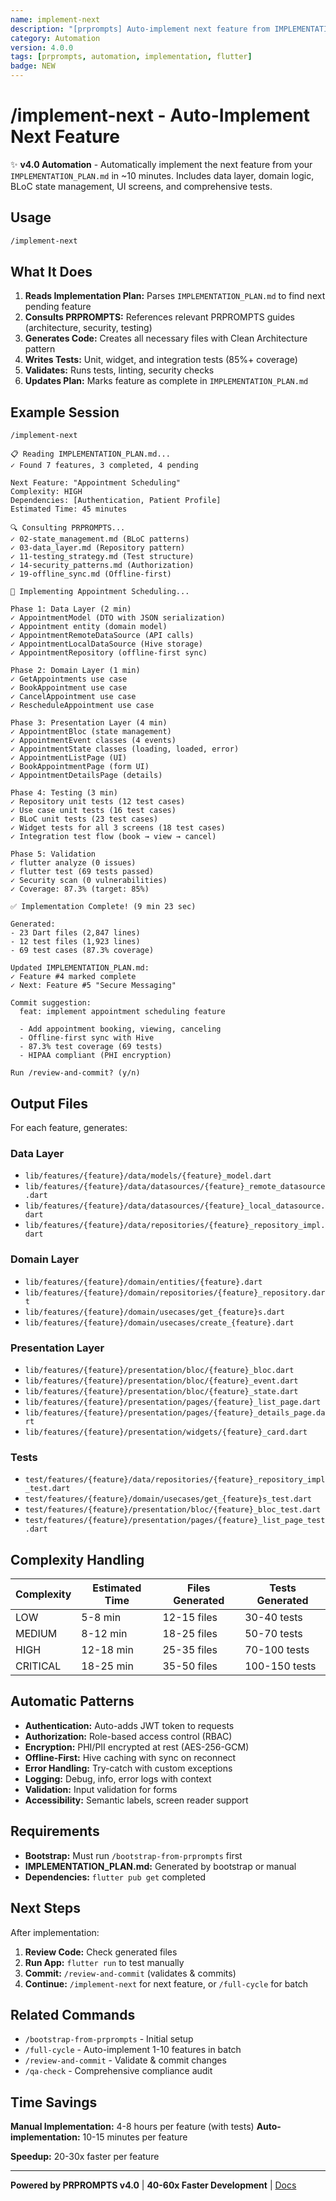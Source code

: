 ```yaml
---
name: implement-next
description: "[prprompts] Auto-implement next feature from IMPLEMENTATION_PLAN.md (10 min)"
category: Automation
version: 4.0.0
tags: [prprompts, automation, implementation, flutter]
badge: NEW
---
```


# /implement-next - Auto-Implement Next Feature

✨ **v4.0 Automation** - Automatically implement the next feature from your `IMPLEMENTATION_PLAN.md` in ~10 minutes. Includes data layer, domain logic, BLoC state management, UI screens, and comprehensive tests.

## Usage

```bash
/implement-next
```

## What It Does

1. **Reads Implementation Plan:** Parses `IMPLEMENTATION_PLAN.md` to find next pending feature
2. **Consults PRPROMPTS:** References relevant PRPROMPTS guides (architecture, security, testing)
3. **Generates Code:** Creates all necessary files with Clean Architecture pattern
4. **Writes Tests:** Unit, widget, and integration tests (85%+ coverage)
5. **Validates:** Runs tests, linting, security checks
6. **Updates Plan:** Marks feature as complete in `IMPLEMENTATION_PLAN.md`

## Example Session

```
/implement-next

📋 Reading IMPLEMENTATION_PLAN.md...
✓ Found 7 features, 3 completed, 4 pending

Next Feature: "Appointment Scheduling"
Complexity: HIGH
Dependencies: [Authentication, Patient Profile]
Estimated Time: 45 minutes

🔍 Consulting PRPROMPTS...
✓ 02-state_management.md (BLoC patterns)
✓ 03-data_layer.md (Repository pattern)
✓ 11-testing_strategy.md (Test structure)
✓ 14-security_patterns.md (Authorization)
✓ 19-offline_sync.md (Offline-first)

🚀 Implementing Appointment Scheduling...

Phase 1: Data Layer (2 min)
✓ AppointmentModel (DTO with JSON serialization)
✓ Appointment entity (domain model)
✓ AppointmentRemoteDataSource (API calls)
✓ AppointmentLocalDataSource (Hive storage)
✓ AppointmentRepository (offline-first sync)

Phase 2: Domain Layer (1 min)
✓ GetAppointments use case
✓ BookAppointment use case
✓ CancelAppointment use case
✓ RescheduleAppointment use case

Phase 3: Presentation Layer (4 min)
✓ AppointmentBloc (state management)
✓ AppointmentEvent classes (4 events)
✓ AppointmentState classes (loading, loaded, error)
✓ AppointmentListPage (UI)
✓ BookAppointmentPage (form UI)
✓ AppointmentDetailsPage (details)

Phase 4: Testing (3 min)
✓ Repository unit tests (12 test cases)
✓ Use case unit tests (16 test cases)
✓ BLoC unit tests (23 test cases)
✓ Widget tests for all 3 screens (18 test cases)
✓ Integration test flow (book → view → cancel)

Phase 5: Validation
✓ flutter analyze (0 issues)
✓ flutter test (69 tests passed)
✓ Security scan (0 vulnerabilities)
✓ Coverage: 87.3% (target: 85%)

✅ Implementation Complete! (9 min 23 sec)

Generated:
- 23 Dart files (2,847 lines)
- 12 test files (1,923 lines)
- 69 test cases (87.3% coverage)

Updated IMPLEMENTATION_PLAN.md:
✓ Feature #4 marked complete
✓ Next: Feature #5 "Secure Messaging"

Commit suggestion:
  feat: implement appointment scheduling feature

  - Add appointment booking, viewing, canceling
  - Offline-first sync with Hive
  - 87.3% test coverage (69 tests)
  - HIPAA compliant (PHI encryption)

Run /review-and-commit? (y/n)
```

## Output Files

For each feature, generates:

### Data Layer
- `lib/features/{feature}/data/models/{feature}_model.dart`
- `lib/features/{feature}/data/datasources/{feature}_remote_datasource.dart`
- `lib/features/{feature}/data/datasources/{feature}_local_datasource.dart`
- `lib/features/{feature}/data/repositories/{feature}_repository_impl.dart`

### Domain Layer
- `lib/features/{feature}/domain/entities/{feature}.dart`
- `lib/features/{feature}/domain/repositories/{feature}_repository.dart`
- `lib/features/{feature}/domain/usecases/get_{feature}s.dart`
- `lib/features/{feature}/domain/usecases/create_{feature}.dart`

### Presentation Layer
- `lib/features/{feature}/presentation/bloc/{feature}_bloc.dart`
- `lib/features/{feature}/presentation/bloc/{feature}_event.dart`
- `lib/features/{feature}/presentation/bloc/{feature}_state.dart`
- `lib/features/{feature}/presentation/pages/{feature}_list_page.dart`
- `lib/features/{feature}/presentation/pages/{feature}_details_page.dart`
- `lib/features/{feature}/presentation/widgets/{feature}_card.dart`

### Tests
- `test/features/{feature}/data/repositories/{feature}_repository_impl_test.dart`
- `test/features/{feature}/domain/usecases/get_{feature}s_test.dart`
- `test/features/{feature}/presentation/bloc/{feature}_bloc_test.dart`
- `test/features/{feature}/presentation/pages/{feature}_list_page_test.dart`

## Complexity Handling

| Complexity | Estimated Time | Files Generated | Tests Generated |
|------------|---------------|----------------|-----------------|
| LOW | 5-8 min | 12-15 files | 30-40 tests |
| MEDIUM | 8-12 min | 18-25 files | 50-70 tests |
| HIGH | 12-18 min | 25-35 files | 70-100 tests |
| CRITICAL | 18-25 min | 35-50 files | 100-150 tests |

## Automatic Patterns

- **Authentication:** Auto-adds JWT token to requests
- **Authorization:** Role-based access control (RBAC)
- **Encryption:** PHI/PII encrypted at rest (AES-256-GCM)
- **Offline-First:** Hive caching with sync on reconnect
- **Error Handling:** Try-catch with custom exceptions
- **Logging:** Debug, info, error logs with context
- **Validation:** Input validation for forms
- **Accessibility:** Semantic labels, screen reader support

## Requirements

- **Bootstrap:** Must run `/bootstrap-from-prprompts` first
- **IMPLEMENTATION_PLAN.md:** Generated by bootstrap or manual
- **Dependencies:** `flutter pub get` completed

## Next Steps

After implementation:

1. **Review Code:** Check generated files
2. **Run App:** `flutter run` to test manually
3. **Commit:** `/review-and-commit` (validates & commits)
4. **Continue:** `/implement-next` for next feature, or `/full-cycle` for batch

## Related Commands

- `/bootstrap-from-prprompts` - Initial setup
- `/full-cycle` - Auto-implement 1-10 features in batch
- `/review-and-commit` - Validate & commit changes
- `/qa-check` - Comprehensive compliance audit

## Time Savings

**Manual Implementation:** 4-8 hours per feature (with tests)
**Auto-implementation:** 10-15 minutes per feature

**Speedup:** 20-30x faster per feature

---

**Powered by PRPROMPTS v4.0** | **40-60x Faster Development** | [Docs](https://github.com/Kandil7/prprompts-flutter-generator#readme)
